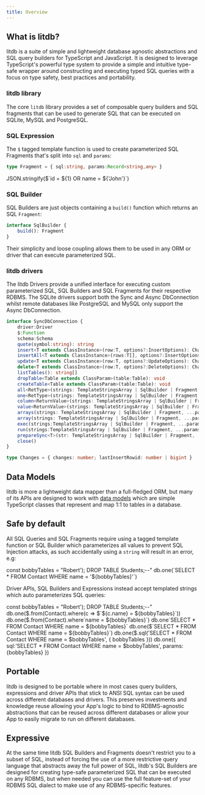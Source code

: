 ```yaml
---
title: Overview
---
```


## What is litdb?

litdb is a suite of simple and lightweight database agnostic abstractions and SQL query builders for TypeScript and JavaScript. 
It is designed to leverage TypeScript's powerful type system to provide a simple and intuitive type-safe wrapper around
constructing and executing typed SQL queries with a focus on type safety, best practices and portability.

### litdb library

The core `litdb` library provides a set of composable query builders and SQL fragments that can be used to generate
SQL that can be executed on SQLite, MySQL and PostgreSQL.

### SQL Expression

The `$` tagged template function is used to create parameterized SQL Fragments that's split into `sql` and `params`:

```ts
type Fragment = { sql:string, params:Record<string,any> }
```

<live-preview>
JSON.stringify($`id = ${1} OR name = ${'John'}`)
</live-preview>

### SQL Builder

SQL Builders are just objects containing a `build()` function which returns an SQL `Fragment`:

```ts
interface SqlBuilder {
    build(): Fragment
}
```

Their simplicity and loose coupling allows them to be used in any ORM or driver that can execute parameterized SQL.

### litdb drivers

The litdb Drivers provide a unified interface for executing custom parameterized SQL, SQL Builders and SQL Fragments 
for their respective RDBMS. The SQLite drivers support both the Sync and Async DbConnection whilst
remote databases like PostgreSQL and MySQL only support the Async DbConnection.

```ts
interface SyncDbConnection {
    driver:Driver
    $:Function
    schema:Schema
    quote(symbol:string): string
    insert<T extends ClassInstance>(row:T, options?:InsertOptions): Changes
    insertAll<T extends ClassInstance>(rows:T[], options?:InsertOptions): Changes
    update<T extends ClassInstance>(row:T, options?:UpdateOptions): Changes
    delete<T extends ClassInstance>(row:T, options?:DeleteOptions): Changes
    listTables(): string[]
    dropTable<Table extends ClassParam>(table:Table): void
    createTable<Table extends ClassParam>(table:Table): void
    all<RetType>(strings: TemplateStringsArray | SqlBuilder | Fragment | IntoFragment<RetType>, ...params: any[]): RetType[]
    one<RetType>(strings: TemplateStringsArray | SqlBuilder | Fragment | IntoFragment<RetType>, ...params: any[]): RetType
    column<ReturnValue>(strings: TemplateStringsArray | SqlBuilder | Fragment, ...params: any[]): RetType[]
    value<ReturnValue>(strings: TemplateStringsArray | SqlBuilder | Fragment, ...params: any[]): ReturnValue
    arrays(strings: TemplateStringsArray | SqlBuilder | Fragment, ...params: any[]): any[][]
    array(strings: TemplateStringsArray | SqlBuilder | Fragment, ...params: any[]): any[]
    exec(strings:TemplateStringsArray | SqlBuilder | Fragment, ...params:any[]): Changes
    run(strings:TemplateStringsArray | SqlBuilder | Fragment, ...params:any[]): void
    prepareSync<T>(str: TemplateStringsArray | SqlBuilder | Fragment, ...params: any[]): Statement    
    close()
}

type Changes = { changes: number; lastInsertRowid: number | bigint }
```

## Data Models

litdb is more a lightweight data mapper than a full-fledged ORM, but many of its APIs are designed to work with 
[data models](/models) which are simple TypeScript classes that represent and map 1:1 to tables in a database.

## Safe by default

All SQL Queries and SQL Fragments require using a tagged template function or SQL Builder which parameterizes 
all values to prevent SQL Injection attacks, as such accidentally using a `string` will result in an error, e.g:

<live-preview>
const bobbyTables = "Robert'); DROP TABLE Students;--"
db.one(`SELECT * FROM Contact WHERE name = '${bobbyTables}'`)
</live-preview>

Driver APIs, SQL Builders and Expressions instead accept templated strings which auto parameterizes SQL queries:

<live-preview>
const bobbyTables = "Robert'); DROP TABLE Students;--"
db.one($.from(Contact).where(c => $`${c.name} = ${bobbyTables}`))
db.one($.from(Contact).where`name = ${bobbyTables}`)
db.one`SELECT * FROM Contact WHERE name = ${bobbyTables}`
db.one($`SELECT * FROM Contact WHERE name = ${bobbyTables}`)
db.one($.sql('SELECT * FROM Contact WHERE name = $bobbyTables', { bobbyTables }))
db.one({ sql:'SELECT * FROM Contact WHERE name = $bobbyTables', params:{bobbyTables} })
</live-preview>

## Portable

litdb is designed to be portable where in most cases query builders, expressions and driver APIs that stick to ANSI SQL
syntax can be used across different databases and drivers. This preserves investments and knowledge reuse allowing
your App's logic to bind to RDBMS-agnostic abstractions that can be reused across different databases or allow your 
App to easily migrate to run on different databases.

## Expressive

At the same time litdb SQL Builders and Fragments doesn't restrict you to a subset of SQL, instead of forcing the use of
a more restrictive query language that abstracts away the full power of SQL, litdb's SQL Builders are designed for creating
type-safe parameterized SQL that can be executed on any RDBMS, but when needed you can use the full feature-set of 
your RDBMS SQL dialect to make use of any RDBMS-specific features.
